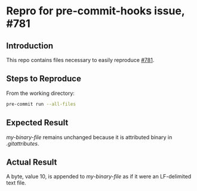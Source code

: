 # Repro for pre-commit-hooks issue, #781

## Introduction

This repo contains files necessary to easily reproduce
[#781](https://github.com/pre-commit/pre-commit-hooks/issues/781).

## Steps to Reproduce

From the working directory:

```sh
pre-commit run --all-files
```

## Expected Result

_my-binary-file_ remains unchanged because it is attributed binary in _.gitattributes_.

## Actual Result

A byte, value 10, is appended to _my-binary-file_ as if it were an LF-delimited text file.

